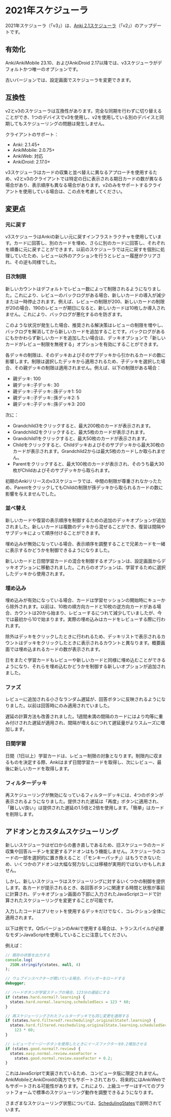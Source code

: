# 2021年スケジューラ

2021年スケジューラ（「v3」）は、[Anki 2.1スケジューラ](./the-anki-2.1-scheduler.md)（「v2」）のアップデートです。

## 有効化

Anki/AnkiMobile 23.10、およびAnkiDroid 2.17以降では、v3スケジューラがデフォルトかつ唯一のオプションです。

古いバージョンでは、設定画面でスケジューラを変更できます。

## 互換性

v2とv3のスケジューラは互換性があります。完全な同期を行わずに切り替えることができ、1つのデバイスでv3を使用し、v2を使用している別のデバイスと同期してもスケジューリングの問題は発生しません。

クライアントのサポート：

- Anki: 2.1.45+
- AnkiMobile: 2.0.75+
- AnkiWeb: 対応
- AnkiDroid: 2.17.0+

v3スケジューラはカードの収集と並べ替えに異なるアプローチを使用するため、v2とv3のクライアントでは特定の日に表示される期日カードの数が異なる場合があり、表示順序も異なる場合があります。v2のみをサポートするクライアントを使用している場合は、この点を考慮してください。

## 変更点

### 元に戻す

v3スケジューラはAnkiの新しい元に戻すインフラストラクチャを使用しています。カードに回答し、別のカードを埋め、さらに別のカードに回答し、それぞれを順番に元に戻すことができます。以前のスケジューラでは元に戻すを個別に処理していたため、レビュー以外のアクションを行うとレビュー履歴がクリアされ、その逆も同様でした。

### 日次制限

新しいカウントはデフォルトでレビュー数によって制限されるようになりました。これにより、レビューのバックログがある場合、新しいカードの導入が減少または一時停止されます。例えば、レビューの制限が200、新しいカードの制限が20の場合、190のレビューが期日になると、新しいカードは10枚しか導入されません。これにより、バックログが悪化するのを防ぎます。

このような状況が発生した場合、推奨される解決策はレビューの制限を増やし、バックログを解消してから新しいカードを追加することです。バックログがあるにもかかわらず新しいカードを追加したい場合は、デッキオプションで「新しいカードがレビュー制限を無視する」オプションを有効にすることができます。

各デッキの制限は、そのデッキおよびそのサブデッキから引かれるカードの数に影響します。制限は選択したデッキから適用されるため、子デッキを選択した場合、その親デッキの制限は適用されません。例えば、以下の制限がある場合：

- 親デッキ: 100
- 親デッキ::子デッキ: 30
- 親デッキ::子デッキ::孫デッキ1: 50
- 親デッキ::子デッキ::孫デッキ2: 5
- 親デッキ::子デッキ::孫デッキ3: 200

次に：

- Grandchild3をクリックすると、最大200枚のカードが表示されます。
- Grandchild2をクリックすると、最大5枚のカードが表示されます。
- Grandchild1をクリックすると、最大50枚のカードが表示されます。
- Childをクリックすると、Childデッキおよびそのサブデッキから最大30枚のカードが表示されます。Grandchild2からは最大5枚のカードしか取られません。
- Parentをクリックすると、最大100枚のカードが表示され、そのうち最大30枚がChildおよびそのサブデッキから取られます。

初期のAnkiリリースのv3スケジューラでは、中間の制限が尊重されなかったため、ParentをクリックしてもChildの制限が孫デッキから取られるカードの数に影響を与えませんでした。

### 並べ替え

新しいカードや復習の表示順序を制御するための追加のデッキオプションが追加されました。新しいカードは複数のデッキから混ぜることができ、復習は間隔やサブデッキによって順序付けることができます。

埋め込みが無効になっている場合、表示順序を調整することで兄弟カードを一緒に表示するかどうかを制御できるようになりました。

新しいカードと日間学習カードの混合を制御するオプションは、設定画面からデッキオプションに移動されました。これらのオプションは、学習するために選択したデッキから使用されます。

### 埋め込み

埋め込みが有効になっている場合、カードは学習セッションの開始時にキューから除外されます。以前は、10枚の順方向カードと10枚の逆方向カードがある場合、カウントは20から始まり、レビューするにつれて減少していましたが、今では最初から10で始まります。実際の埋め込みはカードをレビューする際に行われます。

除外はデッキをクリックしたときに行われるため、デッキリストで表示されるカウントはデッキをクリックしたときに表示されるカウントと異なります。概要画面では埋め込まれるカードの数が表示されます。

日をまたぐ学習カードもレビューや新しいカードと同様に埋め込むことができるようになり、それらを埋め込むかどうかを制御する新しいオプションが追加されました。

### ファズ

レビューに追加される小さなランダム遅延が、回答ボタンに反映されるようになりました。以前は回答時にのみ適用されていました。

遅延の計算方法も改善されました。1週間未満の間隔のカードにはより均等に重み付けされた遅延が適用され、間隔が増えるにつれて遅延量がよりスムーズに増加します。

### 日間学習

日間（1日以上）学習カードは、レビュー制限の対象となります。制限内に収まるものを決定する際、Ankiはまず日間学習カードを取得し、次にレビュー、最後に新しいカードを取得します。

### フィルターデッキ

再スケジューリングが無効になっているフィルターデッキには、4つのボタンが表示されるようになりました。提供された遅延は「再度」ボタンに適用され、「難しい/良い」は提供された遅延の1.5倍と2倍を使用します。「簡単」はカードを削除します。

## アドオンとカスタムスケジューリング

新しいスケジューラはゼロからの書き直しであるため、旧スケジューラのカード収集や回答ルーチンを変更するアドオンはもう機能しません。スケジューラのコードの一部を選択的に置き換えること（「モンキーパッチ」）はもうできないため、いくつかのアドオンは大幅な努力なしには移植が実用的ではないかもしれません。

しかし、新しいスケジューラはスケジューリングに対するいくつかの制御を提供します。各カードが提示されるとき、各回答ボタンに関連する時間と状態が事前に計算され、デッキオプション画面の下部に入力されたJavaScriptコードで計算されたスケジューリングを変更することが可能です。

入力したコードはプリセットを使用するデッキだけでなく、コレクション全体に適用されます。

以下は例です。Qt5バージョンのAnkiで使用する場合は、トランスパイルが必要なモダンJavaScriptを使用していることに注意してください。

例えば：

```javascript
// 既存の状態を出力する
console.log(
  JSON.stringify(states, null, 4)
);

// ウェブインスペクターが開いている場合、デバッガーをロードする
debugger;

// ハードボタンが学習ステップの場合、123分の遅延にする
if (states.hard.normal?.learning) {
  states.hard.normal.learning.scheduledSecs = 123 * 60;
}

// 再スケジューリングされたフィルターデッキでも同じ変更を適用する
if (states.hard.filtered?.rescheduling?.originalState?.learning) {
  states.hard.filtered.rescheduling.originalState.learning.scheduledSecs =
    123 * 60;
}

// レビューでイージーボタンを使用したときにイーズファクターを0.2増加させる
if (states.good.normal?.review) {
  states.easy.normal.review.easeFactor =
    states.good.normal.review.easeFactor + 0.2;
}
```

これはJavaScriptで実装されているため、コンピュータ版に限定されません。AnkiMobileとAnkiDroidの両方でもサポートされており、将来的にはAnkiWebでもサポートされる可能性があります。これにより、上級ユーザーはすべてのプラットフォームで標準のスケジューリング動作を調整できるようになります。

さまざまなスケジューリング状態については、[SchedulingStates](https://github.com/ankitects/anki/blob/main/proto/anki/scheduler.proto)で説明されています。